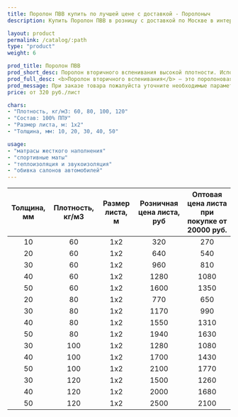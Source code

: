 ```yaml
---
title: Поролон ПВВ купить по лучшей цене с доставкой - Поролоныч
description: Купить Поролон ПВВ в розницу с доставкой по Москве в интернет-магазине Поролоныча.

layout: product
permalink: /catalog/:path
type: "product"
weight: 6

prod_title: Поролон ПВВ
prod_short_desc: Поролон вторичного вспенивания высокой плотности. Используется в мебельной и автомобильной промышленности.
prod_full_desc: <b>Поролон вторичного вспенивания</b> — это поролоновая крошка, вспененная с полиуретановым клеем и спрессованная под определенным давлением. Данный материал обладает высокими показателями плотности, жесткости, долговечности и прочности. Имеет хорошие звукопоглощающие и изолирующие свойства. Отличается высокой демпфирующей способностью. Благодаря таким качественным показателям долго сохраняет свои свойства и обеспечивает долгую службу изделий при их ежедневном использовании.
prod_message: При заказе товара пожалуйста уточните необходимые параметры (толщина, плотность и количество листов).
price: от 320 руб./лист

chars:
- "Плотность, кг/м3: 60, 80, 100, 120"
- "Состав: 100% ППУ"
- "Размер листа, м: 1х2"
- "Толщина, мм: 10, 20, 30, 40, 50"

usage:
- "матрасы жесткого наполнения"
- "спортивные маты"
- "теплоизоляция и звукоизоляция"
- "обивка салонов автомобилей"
---
```


| Толщина, мм | Плотность, кг/м3 | Размер листа, м | Розничная цена листа, руб | Оптовая цена листа при покупке от 20000 руб. |
|:-----------:|:---------------:|:-------------------:|:---------------------------:|:-----------------------------------------:|
|10|60|1x2|320|270|
|20|60|1x2|640|540|
|30|60|1x2|960|810|
|40|60|1x2|1280|1080|
|50|60|1x2|1600|1350|
|20|80|1x2|770|650|
|30|80|1x2|1170|990|
|40|80|1x2|1550|1310|
|50|80|1x2|1940|1630|
|30|100|1x2|1280|1080|
|40|100|1x2|1700|1430|
|50|100|1x2|2100|1770|
|30|120|1x2|1500|1260|
|40|120|1x2|2000|1680|
|50|120|1x2|2500|2100|
